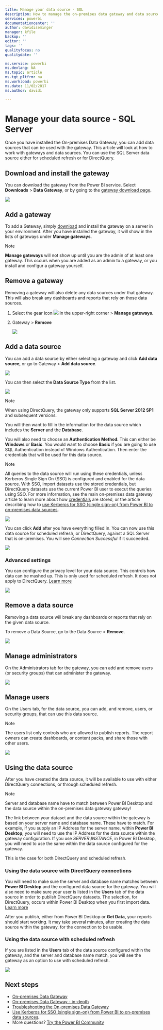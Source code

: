 ```yaml
---
title: Manage your data source - SQL
description: How to manage the on-premises data gateway and data sources that belong to that gateway.
services: powerbi
documentationcenter: ''
author: davidiseminger
manager: kfile
backup: ''
editor: ''
tags: ''
qualityfocus: no
qualitydate: ''

ms.service: powerbi
ms.devlang: NA
ms.topic: article
ms.tgt_pltfrm: na
ms.workload: powerbi
ms.date: 11/02/2017
ms.author: davidi

---
```

# Manage your data source - SQL Server
Once you have installed the On-premises Data Gateway, you can add data sources that can be used with the gateway. This article will look at how to work with gateways and data sources. You can use the SQL Server data source either for scheduled refresh or for DirectQuery.

## Download and install the gateway
You can download the gateway from the Power BI service. Select **Downloads** > **Data Gateway**, or by going to the [gateway download page](https://go.microsoft.com/fwlink/?LinkId=698861).

![](media/service-gateway-enterprise-manage-sql/powerbi-download-data-gateway.png)

## Add a gateway
To add a Gateway, simply [download](https://go.microsoft.com/fwlink/?LinkId=698861) and install the gateway on a server in your environment. After you have installed the gateway, it will show in the lists of gateways under **Manage gateways**.

> [!NOTE]
> **Manage gateways** will not show up until you are the admin of at least one gateway. This occurs when you are added as an admin to a gateway, or you install and configur a gateway yourself.
> 
> 

## Remove a gateway
Removing a gateway will also delete any data sources under that gateway.  This will also break any dashboards and reports that rely on those data sources.

1. Select the gear icon ![](media/service-gateway-enterprise-manage-sql/pbi_gearicon.png) in the upper-right corner > **Manage gateways**.
2. Gateway > **Remove**
   
   ![](media/service-gateway-enterprise-manage-sql/datasourcesettings7.png)

## Add a data source
You can add a data source by either selecting a gateway and click **Add data source**, or go to Gateway > **Add data source**.

![](media/service-gateway-enterprise-manage-sql/datasourcesettings1.png)

You can then select the **Data Source Type** from the list.

![](media/service-gateway-enterprise-manage-sql/datasourcesettings2.png)

> [!NOTE]
> When using DirectQuery, the gateway only supports **SQL Server 2012 SP1** and subsequent versions.
> 
> 

You will then want to fill in the information for the data source which includes the **Server** and the **Database**.  

You will also need to choose an **Authentication Method**.  This can either be **Windows** or **Basic**.  You would want to choose **Basic** if you are going to use SQL Authentication instead of Windows Authentication. Then enter the credentials that will be used for this data source.

> [!NOTE]
> All queries to the data source will run using these credentials, unless Kerberos Single Sign On (SSO) is configured and enabled for the data source. With SSO, import datasets use the stored credentials, but DirectQuery datasets use the current Power BI user to execut the queries using SSO. For more information, see the main on-premises data gateway article to learn more about how [credentials](service-gateway-onprem.md#credentials) are stored, or the article describing how to [use Kerberos for SSO (single sign-on) from Power BI to on-premises data sources](service-gateway-kerberos-for-sso-pbi-to-on-premises-data.md).
> 
> 

![](media/service-gateway-enterprise-manage-sql/datasourcesettings3.png)

You can click **Add** after you have everything filled in.  You can now use this data source for scheduled refresh, or DirectQuery, against a SQL Server that is on-premises. You will see *Connection Successful* if it succeeded.

![](media/service-gateway-enterprise-manage-sql/datasourcesettings4.png)

### Advanced settings
You can configure the privacy level for your data source. This controls how data can be mashed up. This is only used for scheduled refresh. It does not apply to DirectQuery. [Learn more](https://support.office.com/article/Privacy-levels-Power-Query-CC3EDE4D-359E-4B28-BC72-9BEE7900B540)

![](media/service-gateway-enterprise-manage-sql/datasourcesettings9.png)

## Remove a data source
Removing a data source will break any dashboards or reports that rely on the given data source.  

To remove a Data Source, go to the Data Source > **Remove**.

![](media/service-gateway-enterprise-manage-sql/datasourcesettings6.png)

## Manage administrators
On the Administrators tab for the gateway, you can add and remove users (or security groups) that can administer the gateway.

![](media/service-gateway-enterprise-manage-sql/datasourcesettings8.png)

## Manage users
On the Users tab, for the data source, you can add, and remove, users, or security groups, that can use this data source.

> [!NOTE]
> The users list only controls who are allowed to publish reports. The report owners can create dashboards, or content packs, and share those with other users.
> 
> 

![](media/service-gateway-enterprise-manage-sql/datasourcesettings5.png)

## Using the data source
After you have created the data source, it will be available to use with either DirectQuery connections, or through scheduled refresh.

> [!NOTE]
> Server and database name have to match between Power BI Desktop and the data source within the on-premises data gateway gateway!
> 
> 

The link between your dataset and the data source within the gateway is based on your server name and database name. These have to match. For example, if you supply an IP Address for the server name, within **Power BI Desktop**, you will need to use the IP Address for the data source within the gateway configuration. If you use *SERVER\INSTANCE*, in Power BI Desktop, you will need to use the same within the data source configured for the gateway.

This is the case for both DirectQuery and scheduled refresh.

### Using the data source with DirectQuery connections
You will need to make sure the server and database name matches between **Power BI Desktop** and the configured data source for the gateway. You will also need to make sure your user is listed in the **Users** tab of the data source in order to publish DirectQuery datasets. The selection, for DirectQuery, occurs within Power BI Desktop when you first import data. [Learn more](desktop-use-directquery.md)

After you publish, either from Power BI Desktop or **Get Data**, your reports should start working. It may take several minutes, after creating the data source within the gateway, for the connection to be usable.

### Using the data source with scheduled refresh
If you are listed in the **Users** tab of the data source configured within the gateway, and the server and database name match, you will see the gateway as an option to use with scheduled refresh.

![](media/service-gateway-enterprise-manage-sql/powerbi-gateway-enterprise-schedule-refresh.png)

## Next steps
* [On-premises Data Gateway](service-gateway-onprem.md)  
* [On-premises Data Gateway - in-depth](service-gateway-onprem-indepth.md)  
* [Troubleshooting the On-premises Data Gateway](service-gateway-onprem-tshoot.md)
* [Use Kerberos for SSO (single sign-on) from Power BI to on-premises data sources](service-gateway-kerberos-for-sso-pbi-to-on-premises-data.md). 
* More questions? [Try the Power BI Community](http://community.powerbi.com/)

